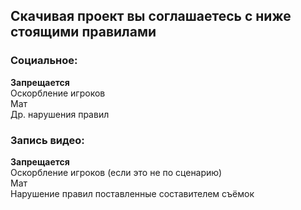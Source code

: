 ## Скачивая проект вы соглашаетесь с ниже стоящими правилами<br>
### **Социальное:**<br>
**Запрещается**<br>
Оскорбление игроков<br>Мат<br>Др. нарушения правил<br>
### **Запись видео:**<br>
**Запрещается**<br>
Оскорбление игроков (если это не по сценарию)<br>Мат<br>Нарушение правил поставленные составителем съёмок
